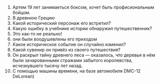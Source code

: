 1. Артем 19 лет занимаеться боксом, хочет быть профисиональным бойцом.
2. В древнюю Грецию
3. Какой исторический персонаж его встретил?
4. Какую ошибку в учебнике истории обнаружил путешественник?
5. Это как-то не реально!
6. они были воодушевлены его приходом 
7. Какое историческое событие он случайно изменил?
8. Какой сувенир он привёз из своего путешествия?
9. Он раскрыл тайну древнего леса — оказалось, что деревья в нём были зачарованными стражами забытого королевства, исчезнувшего тысячу лет назад.
10. С помощью машины времени, на базе автомобиля DMC-12 DeLorean)
